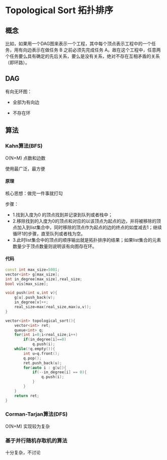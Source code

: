 # Topological Sort 拓扑排序

## 概念

比如，如果用一个DAG图来表示一个工程，其中每个顶点表示工程中的一个任务，用有向边表示在做任务 B 之前必须先完成任务 A。故在这个工程中，任意两个任务要么具有确定的先后关系，要么是没有关系，绝对不存在互相矛盾的关系（即环路）。

## DAG

有向无环图：

- 全部为有向边

- 不存在环

## 算法

### Kahn算法(BFS)

O(N+M) 点数和边数

使用最广泛，最方便

#### 原理

核心思想：做完一件事就打勾

步骤：

- 1.找到入度为0 的顶点找到并记录到队列或者栈中；
- 2.移除找到的入度为0的顶点和对应的以该顶点为起点的边，并将被移除的顶点加入到list集合中，同时移除的顶点作为起点的边的终点的如度减去1；继续循环1的步骤，直至队列或者栈为空。
- 3.此时list集合中的顶点的顺序输出就是拓扑排序的结果；如果list集合的元素数量少于顶点数量则说明该有向图存在环。

#### 代码

```cpp
const int max_size=5001;
vector<int> g[max_size];
int in_degree[max_size],real_size;
bool vis[max_size];

void push(int u,int v){
	g[u].push_back(v);
	in_degree[v]++;
	real_size=max(real_size,max(u,v));
}

vector<int> topological_sort(){
	vector<int> ret;
	queue<int> q;
	for(int i=0;i<real_size;i++)
		if(in_degree[i]==0)
			q.push(i);
	while(!q.empty()){
		int u=q.front();
		q.pop();
		ret.push_back(u);
		for(auto i : g[u]){
			if(--in_degree[i] == 0){
				q.push(i);
			}
		}
	}
	return ret;
}
```

### Corman-Tarjan算法(DFS)

O(N+M) 实现较为复杂

### 基于并行随机存取机的算法

十分复杂，不讨论